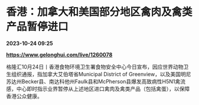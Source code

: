 # 香港：加拿大和美国部分地区禽肉及禽类产品暂停进口

**2023-10-24 09:25**

**https://www.gelonghui.com/live/1260078**

格隆汇10月24日丨香港食物环境卫生署食物安全中心今日宣布，因应世界动物卫生组织通报，指加拿大艾伯塔省Municipal District of Greenview，以及美国明尼苏达州Becker县、南达科他州Faulk县和McPherson县爆发高致病性H5N1禽流感，中心即时指示业界暂停从上述地区进口禽肉及禽类产品（包括禽蛋），以保障香港公众健康。